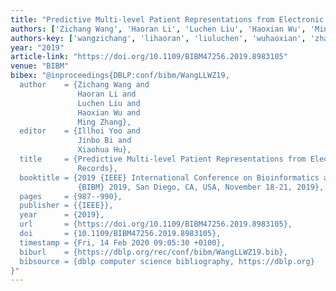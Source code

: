 ```yaml
---
title: "Predictive Multi-level Patient Representations from Electronic Health Records"
authors: ['Zichang Wang', 'Haoran Li', 'Luchen Liu', 'Haoxian Wu', 'Ming Zhang 0004']
authors-key: ['wangzichang', 'lihaoran', 'liuluchen', 'wuhaoxian', 'zhangming']
year: "2019"
article-link: "https://doi.org/10.1109/BIBM47256.2019.8983105"
venue: "BIBM"
bibex: "@inproceedings{DBLP:conf/bibm/WangLLWZ19,
  author    = {Zichang Wang and
               Haoran Li and
               Luchen Liu and
               Haoxian Wu and
               Ming Zhang},
  editor    = {Illhoi Yoo and
               Jinbo Bi and
               Xiaohua Hu},
  title     = {Predictive Multi-level Patient Representations from Electronic Health
               Records},
  booktitle = {2019 {IEEE} International Conference on Bioinformatics and Biomedicine,
               {BIBM} 2019, San Diego, CA, USA, November 18-21, 2019},
  pages     = {987--990},
  publisher = {{IEEE}},
  year      = {2019},
  url       = {https://doi.org/10.1109/BIBM47256.2019.8983105},
  doi       = {10.1109/BIBM47256.2019.8983105},
  timestamp = {Fri, 14 Feb 2020 09:05:30 +0100},
  biburl    = {https://dblp.org/rec/conf/bibm/WangLLWZ19.bib},
  bibsource = {dblp computer science bibliography, https://dblp.org}
}"
---
```

